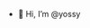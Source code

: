 - 👋 Hi, I’m @yossy

<!---
yossy/yossy is a ✨ special ✨ repository because its `README.md` (this file) appears on your GitHub profile.
You can click the Preview link to take a look at your changes.
--->
